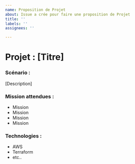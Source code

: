 ```yaml
---
name: Proposition de Projet
about: Issue a crée pour faire une proposition de Projet
title: ''
labels: ''
assignees: ''

---
```


# Projet : [Titre]

### Scénario : 

[Description]

### Mission attendues :

- Mission 
- Mission 
- Mission 
- Mission 

### Technologies :

- AWS
- Terraform
- etc..
